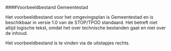 ####Voorbeeldbestand Gemeentestad

Het voorbeeldbestand voor het omgevingsplan is Gemeentestad en is beschikbaar in versie 1.0 van de STOP/TPOD standaard. 
Het betreft niet altijd logische tekst, omdat het over technische bestanden gaat en niet over de inhoud. 

Het voorbeeldbestand is te vinden via de uitstapjes rechts.